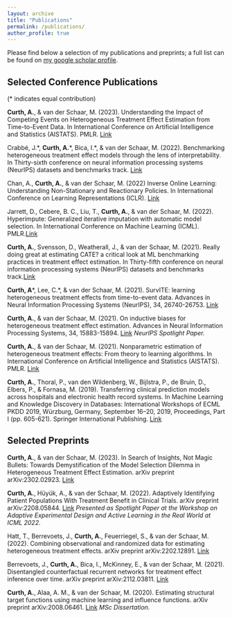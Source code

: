 ```yaml
---
layout: archive
title: "Publications"
permalink: /publications/
author_profile: true
---
```


Please find below a selection of my publications and preprints; a full list can be found on [my google scholar profile](https://scholar.google.com/citations?user=eWRBqsYAAAAJ&hl=en). 

## Selected Conference Publications
 (\* indicates equal contribution)
 
 **Curth, A.**, & van der Schaar, M. (2023). Understanding the Impact of Competing Events on Heterogeneous Treatment Effect Estimation from Time-to-Event Data. In International Conference on Artificial Intelligence and Statistics (AISTATS). PMLR. [Link](https://arxiv.org/abs/2302.12718)
 
 Crabbé, J.\*, **Curth, A.**\*, Bica, I.\*, & van der Schaar, M. (2022). Benchmarking heterogeneous treatment effect models through the lens of interpretability. In Thirty-sixth conference on neural information processing systems (NeurIPS) datasets and benchmarks track. [Link](https://openreview.net/forum?id=ddPXQt-gM--)

Chan, A., **Curth, A.**, & van der Schaar, M. (2022) Inverse Online Learning: Understanding Non-Stationary and Reactionary Policies. In International Conference on Learning Representations (ICLR). [Link](https://openreview.net/forum?id=DYypjaRdph2)

Jarrett, D., Cebere, B. C., Liu, T., **Curth, A.**, & van der Schaar, M. (2022). Hyperimpute: Generalized iterative imputation with automatic model selection. In International Conference on Machine Learning (ICML). PMLR.[Link](https://proceedings.mlr.press/v162/jarrett22a.html)
 
**Curth, A.**, Svensson, D., Weatherall, J., & van der Schaar, M. (2021). Really doing great at estimating CATE? a critical look at ML benchmarking practices in treatment effect estimation. In Thirty-fifth conference on neural information processing systems (NeurIPS) datasets and benchmarks track.[Link](https://openreview.net/forum?id=FQLzQqGEAH)
 
**Curth, A**\*, Lee, C.\*,  & van der Schaar, M. (2021). SurvITE: learning heterogeneous treatment effects from time-to-event data. Advances in Neural Information Processing Systems (NeurIPS), 34, 26740-26753. [Link](https://proceedings.neurips.cc/paper/2021/hash/e0eacd983971634327ae1819ea8b6214-Abstract.html)
 
 **Curth, A.**, & van der Schaar, M. (2021). On inductive biases for heterogeneous treatment effect estimation. Advances in Neural Information Processing Systems, 34, 15883-15894. [Link](https://proceedings.neurips.cc/paper/2021/hash/8526e0962a844e4a2f158d831d5fddf7-Abstract.html) _NeurIPS Spotlight Paper._
 
**Curth, A.**, & van der Schaar, M. (2021). Nonparametric estimation of heterogeneous treatment effects: From theory to learning algorithms. In International Conference on Artificial Intelligence and Statistics (AISTATS). PMLR. [Link](https://proceedings.mlr.press/v130/curth21a.html)

 **Curth, A.**, Thoral, P., van den Wildenberg, W., Bijlstra, P., de Bruin, D., Elbers, P., & Fornasa, M. (2019). Transferring clinical prediction models across hospitals and electronic health record systems. In Machine Learning and Knowledge Discovery in Databases: International Workshops of ECML PKDD 2019, Würzburg, Germany, September 16–20, 2019, Proceedings, Part I (pp. 605-621). Springer International Publishing. [Link](https://www.researchgate.net/profile/Paul-Elbers/publication/337821644_Transferring_Clinical_Prediction_Models_across_Hospitals_and_Electronic_Health_Record_Systems/links/5debf83092851c83646b664d/Transferring-Clinical-Prediction-Models-across-Hospitals-and-Electronic-Health-Record-Systems.pdf)
 

## Selected Preprints
**Curth, A.**, & van der Schaar, M. (2023). In Search of Insights, Not Magic Bullets: Towards Demystification of the Model Selection Dilemma in Heterogeneous Treatment Effect Estimation. arXiv preprint arXiv:2302.02923. [Link](https://arxiv.org/abs/2302.02923)

**Curth, A.**, Hüyük, A., & van der Schaar, M. (2022). Adaptively Identifying Patient Populations With Treatment Benefit in Clinical Trials. arXiv preprint arXiv:2208.05844. [Link](https://arxiv.org/abs/2208.05844) _Presented as Spotlight Paper at the Workshop on Adaptive Experimental Design and Active Learning in the Real World at ICML 2022._

Hatt, T., Berrevoets, J., **Curth, A.**, Feuerriegel, S., & van der Schaar, M. (2022). Combining observational and randomized data for estimating heterogeneous treatment effects. arXiv preprint arXiv:2202.12891. [Link](https://arxiv.org/abs/2202.12891)

Berrevoets, J., **Curth, A.**, Bica, I., McKinney, E., & van der Schaar, M. (2021). Disentangled counterfactual recurrent networks for treatment effect inference over time. arXiv preprint arXiv:2112.03811. [Link](https://arxiv.org/abs/2112.03811)

**Curth, A.**, Alaa, A. M., & van der Schaar, M. (2020). Estimating structural target functions using machine learning and influence functions. arXiv preprint arXiv:2008.06461. [Link](https://arxiv.org/abs/2008.06461) _MSc Dissertation._
